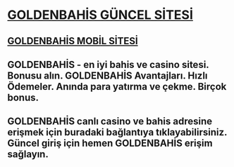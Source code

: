 ## <h1><b><a href="https://urlz.fr/rRsm">GOLDENBAHİS  GÜNCEL SİTESİ</a></b></h1>
## <b><a href="https://urlz.fr/rRsm">GOLDENBAHİS  MOBİL SİTESİ</a></b><br>



## GOLDENBAHİS - en iyi bahis ve casino sitesi. Bonusu alın. GOLDENBAHİS Avantajları. Hızlı Ödemeler. Anında para yatırma ve çekme. Birçok bonus.

## GOLDENBAHİS canlı casino ve bahis adresine erişmek için buradaki bağlantıya tıklayabilirsiniz. Güncel giriş için hemen GOLDENBAHİS erişim sağlayın.


